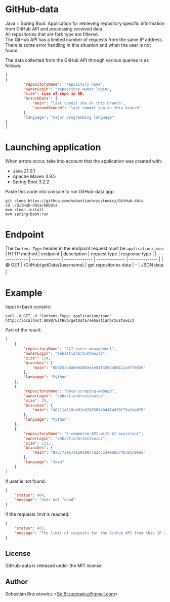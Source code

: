 # GitHub-data
Java + Spring Boot. Application for retrieving repository specific information from GitHub API and processing received data.    
All repositories that are fork type are filtered.      
The GitHub API has a limited number of requests from the same IP address.      
There is some error handling in this situation and when the user is not found.    

The data collected from the GitHub API through various queries is as follows:     

```json
[
{
        "repositoryName": "repository name",
        "ownerLogin": "repository owner login",
        "size": size of repo in KB,
        "branchData": {
            "main": "last commit sha on this branch",
            "secondBranch": "last commit sha on this branch"
        }
        "language": "major programming language"
}
]
```

# Launching application
When errors occur, take into account that the application was created with:         
- Java 21.0.1        
- Apache Maven 3.9.5        
- Spring Boot 3.2.2
  
Paste this code into console to run GitHub-data app:         
```console
git clone https://github.com/sebastianbrzustowicz/GitHub-data
cd ./GitHub-data/GHData
mvn clean install
mvn spring-boot:run

```

# Endpoint
The `Content-Type` header in the endpoint request must be `application/json`:
| HTTP method | endpoint | description | request type | response type |
| -------------- | -------------- | -------------- | -------------- | -------------- |
| :green_circle: GET | /GitHub/getData/{username} | get repositories data | - | JSON data |

# Example
Input in bash console:
```console
curl -X GET -H "Content-Type: application/json" http://localhost:8080/GitHub/getData/sebastianbrzustowicz
```
Part of the result:
```json
[
    {
        "repositoryName": "CLI-users-management",
        "ownerLogin": "sebastianbrzustowicz",
        "size": 124,
        "branches": {
            "main": "0b025cbda0e64803e1e81f336b469111a5ff9d26"
        },
        "language": "Python"
    },
    {
        "repositoryName": "Data-scraping-webapp",
        "ownerLogin": "sebastianbrzustowicz",
        "size": 25,
        "branches": {
            "main": "48211a610cdd1cb7865694044f40f0f75a2aa076"
        },
        "language": "Python"
    },
    {
        "repositoryName": "E-commerce-API-with-AI-assistant",
        "ownerLogin": "sebastianbrzustowicz",
        "size": 151,
        "branches": {
            "main": "8a5773e673e20c98c7a2cc53eea0374b301c96e0"
        },
        "language": "Java"
    }
]
```
If user is not found:    
```json
{
    "status": 404,
    "message": "User not found"
}
```
If the requests limit is reached:    
```json
{
    "status": 403,
    "message": "The limit of requests for the GitHub API from this IP address has been reached"
}
```

## License

GitHub-data is released under the MIT license.

## Author

Sebastian Brzustowicz &lt;Se.Brzustowicz@gmail.com&gt;
